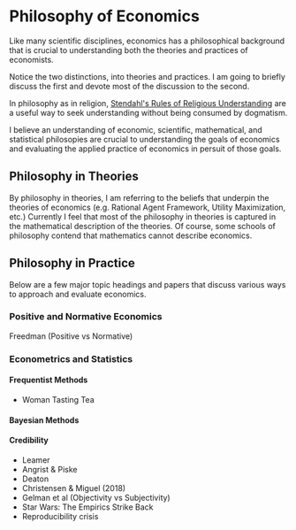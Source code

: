 # Philosophy of Economics
Like many scientific disciplines, economics has a philosophical background that
is crucial to understanding both the theories and practices of economists.

Notice the two distinctions, into theories and practices.
I am going to briefly discuss the first and devote most of the discussion to
the second.

In philosophy as in religion, 
[Stendahl's Rules of Religious Understanding](https://en.wikipedia.org/wiki/Krister_Stendahl)
 are a useful way to seek understanding without being consumed by dogmatism.

I believe an understanding of economic, scientific, mathematical, and 
statistical philosopies are crucial to understanding the goals of economics
and evaluating the applied practice of economics in persuit of those goals.

## Philosophy in Theories
By philosophy in theories, I am referring to the beliefs that underpin the
theories of economics (e.g. Rational Agent Framework, 
Utility Maximization, etc.)
Currently I feel that most of the philosophy in theories is captured in the
mathematical description of the theories.
Of course, some schools of philosophy contend that mathematics cannot describe
economics.

## Philosophy in Practice
Below are a few major topic headings and papers that discuss various ways 
to approach and evaluate economics.

### Positive and Normative Economics
Freedman (Positive vs Normative)

### Econometrics and Statistics

#### Frequentist Methods
 - Woman Tasting Tea

#### Bayesian Methods


#### Credibility
 - Leamer
 - Angrist & Piske
 - Deaton
 - Christensen & Miguel (2018)
 - Gelman et al (Objectivity vs Subjectivity)
 - Star Wars: The Empirics Strike Back
 - Reproducibility crisis
